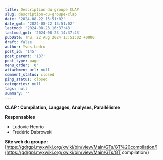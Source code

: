 ```yaml
---
title: Description du groupe CLAP
slug: description-du-groupe-clap
date: '2024-08-22 15:51:02'
date_gmt: '2024-08-22 13:51:02'
lastmod: '2024-08-23 16:37:43'
lastmod_gmt: '2024-08-23 14:37:43'
pubDate: Thu, 22 Aug 2024 13:51:02 +0000
draft: false
author: Yves.Ledru
post_id: '145'
post_parent: '137'
post_type: page
menu_order: '0'
attachment_url: null
comment_status: closed
ping_status: closed
categories: null
tags: null
summary: ''
---
```


**CLAP : Compilation, Langages, Analyses, Parallélisme**

**Responsables**

  * Ludovic Henrio
  * Frédéric Dabrowski



**Site web du groupe :**[https://gdrgpl.myxwiki.org/xwiki/bin/view/Main/GTs/GT%20compilation/](https://gdrgpl.myxwiki.org/xwiki/bin/view/Main/GTs/GT compilation/)
